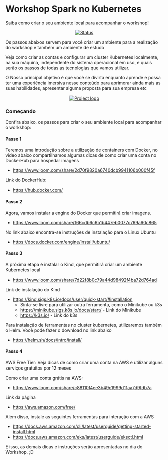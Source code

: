 # Workshop Spark no Kubernetes

Saiba como criar o seu ambiente local para acompanhar o workshop!
<div align="center">

[![Status](https://img.shields.io/badge/status-active-success.svg)]()

</div>

Os passos abaixos servem para você criar um ambiente para a realização do workshop e também um ambiente de estudo

Veja como criar as contas e configurar um cluster Kubernetes localmente, na sua máquina, independente do sistema operacional em uso, e quais serão os passos de todas as tecnologias que vamos utilizar.


O Nosso principal objetivo é que você se divirta enquanto aprende e possa ter uma experiência imersiva nesse conteúdo para aprimorar ainda mais as suas habilidades, apresentar alguma proposta para sua empresa etc


<p align="center">
  <a href="" rel="noopener">
    <img src="https://github.com/owshq-academy/ws-spark-on-k8s-pratica/blob/main/ppts/spok-roadmap.png" alt="Project logo">
 </a>
</p>


### Começando

Confira abaixo, os passos para criar o seu ambiente local para acompanhar o workshop:

#### Passo 1

Teremos uma introdução sobre a utilização de containers com Docker, no vídeo abaixo compartilhamos algumas dicas de como criar uma conta no DockerHub para hospedar imagens

* https://www.loom.com/share/2d70f9820a6740dcb9941106b000f45f

Link do DockerHub:
* https://hub.docker.com/


#### Passo 2

Agora, vamos instalar a engine do Docker que permitirá criar imagens. 
* https://www.loom.com/share/166cdb6c6b1b447eb0077c769a60c865

No link abaixo encontra-se instruções de instalação para o Linux Ubuntu
* https://docs.docker.com/engine/install/ubuntu/


#### Passo 3

A próxima etapa é instalar o Kind, que permitirá criar um ambiente Kubernetes local


* https://www.loom.com/share/7d22f8b0c79a44d98492f4ba72d764ad

Link de instalação do Kind
* https://kind.sigs.k8s.io/docs/user/quick-start/#installation
  * Sinta-se livre para utilizar outra ferramenta, como o Minikube ou k3s
  * https://minikube.sigs.k8s.io/docs/start/ - Link do Minikube
  * https://k3s.io/ - Link do k3s
  
Para instalação de ferramentas no cluster kubernetes, utilizaremos também o Helm. Você pode fazer o download no link abaixo
* https://helm.sh/docs/intro/install/


#### Passo 4

AWS Free Tier: Veja dicas de como criar uma conta na AWS e utilizar alguns serviços gratuítos por 12 meses

Como criar uma conta grátis na AWS:
* https://www.loom.com/share/c88110f4ee3b49c1999d11aa7d9fdb7a

Link da página
* https://aws.amazon.com/free/

Além disso, instale as seguintes ferramentas para interação com a AWS
* https://docs.aws.amazon.com/cli/latest/userguide/getting-started-install.html
* https://docs.aws.amazon.com/eks/latest/userguide/eksctl.html


É isso, as demais dicas e instruções serão apresentadas no dia do Workshop. ;D
